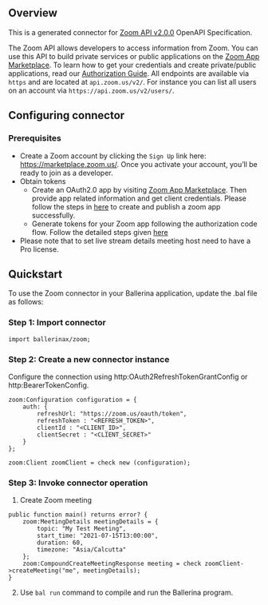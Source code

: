 ## Overview

This is a generated connector for [Zoom API v2.0.0](https://marketplace.zoom.us/docs/api-reference/zoom-api) OpenAPI Specification. 

The Zoom API allows developers to access information from Zoom. You can use this API to build private services or public applications on the [Zoom App Marketplace](http://marketplace.zoom.us). To learn how to get your credentials and create private/public applications, read our [Authorization Guide](https://marketplace.zoom.us/docs/guides/authorization/credentials). All endpoints are available via `https` and are located at `api.zoom.us/v2/`. For instance you can list all users on an account via `https://api.zoom.us/v2/users/`.

## Configuring connector

### Prerequisites

* Create a Zoom account by clicking the `Sign Up` link here: https://marketplace.zoom.us/. Once you activate your account, you’ll be ready to join as a developer.
* Obtain tokens
    - Create an OAuth2.0 app by visiting [Zoom App Marketplace](https://marketplace.zoom.us/develop/create). Then provide app related information and get client credentials. Please follow the steps in [here](https://marketplace.zoom.us/docs/guides/build/oauth-app) to create and publish a zoom app successfully. 
    - Generate tokens for your Zoom app following the authorization code flow. Follow the detailed steps given [here](https://marketplace.zoom.us/docs/guides/auth/oauth)
* Please note that to set live stream details meeting host need to have a Pro license. 

## Quickstart

To use the Zoom connector in your Ballerina application, update the .bal file as follows:

### Step 1: Import connector

```ballerina
import ballerinax/zoom;
```

### Step 2: Create a new connector instance
Configure the connection using http:OAuth2RefreshTokenGrantConfig or http:BearerTokenConfig.

```ballerina
zoom:Configuration configuration = {
    auth: {
        refreshUrl: "https://zoom.us/oauth/token",
        refreshToken : "<REFRESH_TOKEN>",
        clientId : "<CLIENT_ID>",
        clientSecret : "<CLIENT_SECRET>"
    }
};

zoom:Client zoomClient = check new (configuration);
```

### Step 3: Invoke  connector operation
1. Create Zoom meeting 

```ballerina
public function main() returns error? {
    zoom:MeetingDetails meetingDetails = {
        topic: "My Test Meeting",
        start_time: "2021-07-15T13:00:00",
        duration: 60,
        timezone: "Asia/Calcutta"
    };
    zoom:CompoundCreateMeetingResponse meeting = check zoomClient->createMeeting("me", meetingDetails);
}
```
2. Use `bal run` command to compile and run the Ballerina program. 
